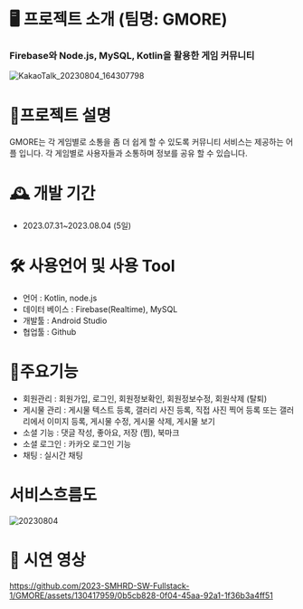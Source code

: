 # 🖥 프로젝트 소개 (팀명: GMORE)
### Firebase와 Node.js, MySQL, Kotlin을 활용한 게임 커뮤니티
![KakaoTalk_20230804_164307798](https://github.com/2023-SMHRD-SW-Fullstack-1/GMORE/assets/130417959/03201836-e67e-4a7a-8c0d-4c2bd6f8e5b7)


# 📝프로젝트 설명
GMORE는 각 게임별로 소통을 좀 더 쉽게 할 수 있도록 커뮤니티 서비스는 제공하는 어플 입니다.
각 게임별로 사용자들과 소통하며 정보를 공유 할 수 있습니다.


# 🕰 개발 기간
 - 2023.07.31~2023.08.04 (5일)

# 🛠 사용언어 및 사용 Tool
  - 언어 : Kotlin, node.js
  - 데이터 베이스 : Firebase(Realtime), MySQL
  - 개발툴 : Android Studio
  - 협업툴 : Github
  
# 📌주요기능
  - 회원관리 : 회원가입, 로그인, 회원정보확인, 회원정보수정, 회원삭제 (탈퇴)
  - 게시물 관리 : 게시물 텍스트 등록, 갤러리 사진 등록, 직접 사진 찍어 등록 또는 갤러리에서 이미지 등록, 게시물 수정, 게시물 삭제, 게시물 보기
  - 소셜 기능 : 댓글 작성, 좋아요, 저장 (찜), 북마크
  - 소셜 로그인 : 카카오 로그인 기능
  - 채팅 : 실시간 채팅
  
# 서비스흐름도
![20230804](https://github.com/2023-SMHRD-SW-Fullstack-1/GMORE/assets/130417959/8c1b7889-c3a3-4e56-b1d0-39255dda3223)
  
# 🎥 시연 영상
https://github.com/2023-SMHRD-SW-Fullstack-1/GMORE/assets/130417959/0b5cb828-0f04-45aa-92a1-1f36b3a4ff51
